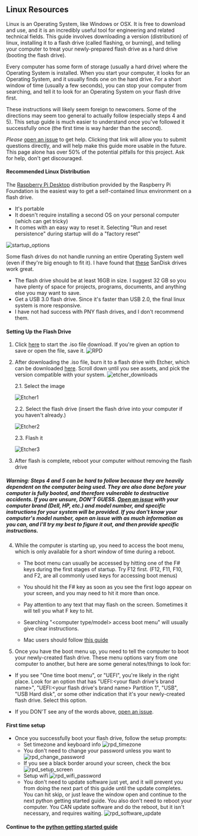 ## Linux Resources

Linux is an Operating System, like Windows or OSX. It is free to download and use, and it is an incredibly useful tool for engineering and related technical fields. This guide involves downloading a version (distribution) of linux, installing it to a flash drive (called flashing, or burning), and telling your computer to treat your newly-prepared flash drive as a hard drive (booting the flash drive).

Every computer has some form of storage (usually a hard drive) where the Operating System is installed. When you start your computer, it looks for an Operating System, and it usually finds one on the hard drive. For a short window of time (usually a few seconds), you can stop your computer from searching, and tell it to look for an Operating System on your flash drive first.

These instructions will likely seem foreign to newcomers. Some of the directions may seem too general to actually follow (especially steps 4 and 5). This setup guide is much easier to understand once you've followed it successfully once (the first time is way harder than the second).

*Please* [open an issue](https://github.com/mzurzolo/STBS/issues) to get help. Clicking that link will allow you to submit questions directly, and will help make this guide more usable in the future. This page alone has over 50% of the potential pitfalls for this project. Ask for help, don't get discouraged.

#### Recommended Linux Distribution

The [Raspberry Pi Desktop](https://www.raspberrypi.org/downloads/raspberry-pi-desktop/) distribution provided by the Raspberry Pi Foundation is the easiest way to get a self-contained linux environment on a flash drive.
* It's portable
* It doesn't require installing a second OS on your personal computer (which can get tricky)
* It comes with an easy way to reset it. Selecting "Run and reset persistence" during startup will do a "factory reset"

![startup_options](Pictures/startup_options.png)

Some flash drives do not handle running an entire Operating System well (even if they're big enough to fit it). I have found that [these](https://www.amazon.com/SanDisk-Ultra-Flair-Flash-Drive/dp/B015CH1JIW/ref=sxin_4_sxwds-bovbs?crid=QV1LBMTH6TQK&keywords=sandisk%2Busb%2B3.0%2Bflash%2Bdrives&pd_rd_i=B015CH1NAQ&pd_rd_r=79bd4b04-892b-4203-bff4-d45c097a402b&pd_rd_w=jwEjY&pd_rd_wg=la3ML&pf_rd_p=55b738be-ff12-48ad-8ad2-6a14afb06d32&pf_rd_r=082CXTJ7NZ8P5B31AQEJ&qid=1560481825&s=gateway&sprefix=sandisk%2Busb%2Caps%2C465&th=1) SanDisk drives work great.
* The flash drive should be at least 16GB in size. I suggest 32 GB so you have plenty of space for projects, programs, documents, and anything else you may want to save.
* Get a USB 3.0 flash drive. Since it's faster than USB 2.0, the final linux system is more responsive.
* I have not had success with PNY flash drives, and I don't recommend them.

#### Setting Up the Flash Drive

1. Click [here](https://downloads.raspberrypi.org/rpd_x86_latest) to start the .iso file download. If you're given an option to save or open the file, save it.
![RPD](Pictures/rpd_iso_download.jpg)
2. After downloading the .iso file, burn it to a flash drive with Etcher, which can be downloaded [here](https://etcher.io/). Scroll down until you see assets, and pick the version compatible with your system. ![etcher_downloads](Pictures/etcher_downloads_screen.jpg)

      2.1. Select the image

      ![Etcher1](Pictures/etcher.png)

      2.2. Select the flash drive (insert the flash drive into your computer if you haven't already.)

      ![Etcher2](Pictures/etcher2.png)

      2.3. Flash it

      ![Etcher3](Pictures/etcher3.png)

3. After flash is complete, reboot your computer without removing the flash drive
##### Warning: Steps 4 and 5 can be hard to follow because they are heavily dependent on the computer being used. They are also done before your computer is fully booted, and therefore vulnerable to destructive accidents. If you are unsure, DON'T GUESS. [Open an issue](https://github.com/mzurzolo/STBS/issues) with your computer brand (Dell, HP, etc.) and model number, and specific instructions for your system will be provided. If you don't know your computer's model number, open an issue with as much information as you can, and I'll try my best to figure it out, and then provide specific instructions.

4. While the computer is starting up, you need to access the boot menu, which is only available for a short window of time during a reboot.

    * The boot menu can usually be accessed by hitting one of the F# keys during the first stages of startup. Try F12 first. (F12, F11, F10, and F2, are all commonly used keys for accessing boot menus)

    * You should hit the F# key as soon as you see the first logo appear on your screen, and you may need to hit it more than once.

    * Pay attention to any text that may flash on the screen. Sometimes it will tell you what F key to hit.

    * Searching "<computer type/model> access boot menu" will usually give clear instructions.

    * Mac users should follow [this guide](https://support.apple.com/en-us/HT202796)

5. Once you have the boot menu up, you need to tell the computer to boot your newly-created flash drive. These menu options vary from one computer to another, but here are some general notes/things to look for:

  * If you see "One time boot menu", or "UEFI", you're likely in the right place. Look for an option that has "UEFI:<your flash drive's brand name>", "UEFI:<your flash drive's brand name> Partition 1", "USB", "USB Hard disk", or some other indication that it's your newly-created flash drive. Select this option.

  * If you DON'T see any of the words above, [open an issue](https://github.com/mzurzolo/STBS/issues).

#### First time setup

* Once you successfully boot your flash drive, follow the setup prompts:
  * Set timezone and keyboard info
  ![rpd_timezone](Pictures/rpd_set_timezone.png)
  * You don't need to change your password unless you want to
  ![rpd_change_password](Pictures/rpd_change_password.png)
  * If you see a black border around your screen, check the box
  ![rpd_setup_screen](Pictures/rpd_setup_screen.png)
  * Setup wifi
  ![rpd_wifi_password](Pictures/rpd_wifi_password.png)
  * You don't need to update software just yet, and it will prevent you from doing the next part of this guide until the update completes. You can hit skip, or just leave the window open and continue to the next python getting started guide. You also don't need to reboot your computer. You CAN update software and do the reboot, but it isn't necessary, and requires waiting.
  ![rpd_software_update](Pictures/rpd_software_update.png)

#### Continue to the [python getting started guide](../Python/README.md)
